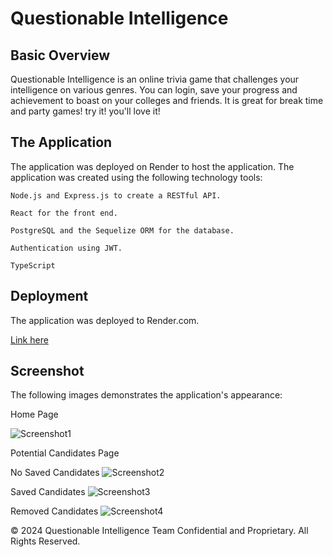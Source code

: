 # Questionable Intelligence

## Basic Overview

Questionable Intelligence is an online trivia game that challenges your intelligence on various genres. You can login, save your progress and achievement to boast on your colleges and friends. It is great for break time and party games!
try it! you'll love it!



## The Application

The application was deployed on Render to host the application. The application was created using the following technology tools: 

    Node.js and Express.js to create a RESTful API.

    React for the front end.

    PostgreSQL and the Sequelize ORM for the database.

    Authentication using JWT.

    TypeScript




## Deployment

The application was deployed to Render.com.

[Link here](https://.onrender.com)

    
## Screenshot
The following images demonstrates the application's appearance:

Home Page

![Screenshot1](./public/images/Home.png)

Potential Candidates Page

No Saved Candidates
![Screenshot2](./public/images/PotBlank.png)

Saved Candidates
![Screenshot3](./public/images/PotPop.png)

Removed Candidates
![Screenshot4](./public/images/PotRem.png)


© 2024 Questionable Intelligence Team Confidential and Proprietary. All Rights Reserved.